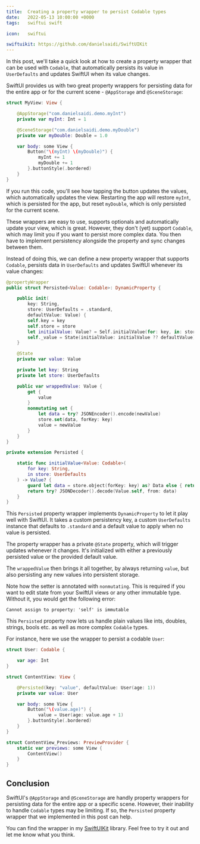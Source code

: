 ```yaml
---
title:  Creating a property wrapper to persist Codable types
date:   2022-05-13 10:00:00 +0000
tags:   swiftui swift

icon:   swiftui

swiftuikit: https://github.com/danielsaidi/SwiftUIKit
---
```


In this post, we'll take a quick look at how to create a property wrapper that can be used with `Codable`, that automatically persists its value in `UserDefaults` and updates SwiftUI when its value changes.

SwiftUI provides us with two great property wrappers for persisting data for the entire app or for the current scene - `@AppStorage` and `@SceneStorage`:

```swift
struct MyView: View {

    @AppStorage("com.danielsaidi.demo.myInt")
    private var myInt: Int = 1

    @SceneStorage("com.danielsaidi.demo.myDouble")
    private var myDouble: Double = 1.0

    var body: some View {
        Button("\(myInt) \(myDouble)") {
            myInt += 1
            myDouble += 1
        }.buttonStyle(.bordered)
    }
}
```

If you run this code, you'll see how tapping the button updates the values, which automatically updates the view. Restarting the app will restore `myInt`, which is persisted for the app, but reset `myDouble`, which is only persisted for the current scene.

These wrappers are easy to use, supports optionals and automatically update your view, which is great. However, they don't (yet) support `Codable`, which may limit you if you want to persist more complex data. You then have to implement persistency alongside the property and sync changes between them.

Instead of doing this, we can define a new property wrapper that supports `Codable`, persists data in `UserDefaults` and updates SwiftUI whenever its value changes:

```swift
@propertyWrapper
public struct Persisted<Value: Codable>: DynamicProperty {

    public init(
        key: String,
        store: UserDefaults = .standard,
        defaultValue: Value) {
        self.key = key
        self.store = store
        let initialValue: Value? = Self.initialValue(for: key, in: store)
        self._value = State(initialValue: initialValue ?? defaultValue)
    }

    @State
    private var value: Value

    private let key: String
    private let store: UserDefaults

    public var wrappedValue: Value {
        get {
            value
        }
        nonmutating set {
            let data = try? JSONEncoder().encode(newValue)
            store.set(data, forKey: key)
            value = newValue
        }
    }
}

private extension Persisted {

    static func initialValue<Value: Codable>(
        for key: String,
        in store: UserDefaults
    ) -> Value? {
        guard let data = store.object(forKey: key) as? Data else { return nil }
        return try? JSONDecoder().decode(Value.self, from: data)
    }
}
```

This `Persisted` property wrapper implements `DynamicProperty` to let it play well with SwiftUI. It takes a custom persistency key, a custom `UserDefaults` instance that defaults to `.standard` and a default value to apply when no value is persisted.

The property wrapper has a private `@State` property, which will trigger updates whenever it changes. It's initialized with either a previously persisted value or the provided default value.

The `wrappedValue` then brings it all together, by always returning `value`, but also persisting any new values into persistent storage.

Note how the setter is annotated with `nonmutating`. This is required if you want to edit state from your SwiftUI views or any other immutable type. Without it, you would get the following error:

```
Cannot assign to property: 'self' is immutable
```

This `Persisted` property now lets us handle plain values like ints, doubles, strings, bools etc. as well as more complex `Codable` types.

For instance, here we use the wrapper to persist a codable `User`:

```swift
struct User: Codable {

    var age: Int
}

struct ContentView: View {

    @Persisted(key: "value", defaultValue: User(age: 1))
    private var value: User

    var body: some View {
        Button("\(value.age)") {
            value = User(age: value.age + 1)
        }.buttonStyle(.bordered)
    }
}

struct ContentView_Previews: PreviewProvider {
    static var previews: some View {
        ContentView()
    }
}
```


## Conclusion

SwiftUI's `@AppStorage` and `@SceneStorage` are handly property wrappers for persisting data for the entire app or a specific scene. However, their inability to handle `Codable` types may be limiting. If so, the `Persisted` property wrapper that we implemented in this post can help.

You can find the wrapper in my [SwiftUIKit]({{page.swiftuikit}}) library. Feel free to try it out and let me know what you think.
